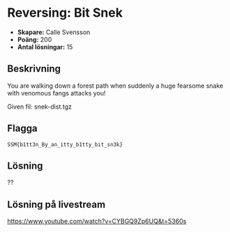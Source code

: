 # Reversing: Bit Snek

- **Skapare:** Calle Svensson
- **Poäng:** 200
- **Antal lösningar:** 15

## Beskrivning

You are walking down a forest path when suddenly a huge fearsome snake with venomous fangs attacks you!

Given fil: snek-dist.tgz

## Flagga
`SSM{b1tt3n_By_an_itty_b1tty_bit_sn3k}`

## Lösning

??

## Lösning på livestream

https://www.youtube.com/watch?v=CYBGQ9Zp6UQ&t=5360s


